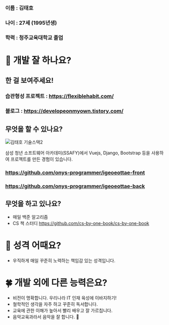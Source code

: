 ### 이름 : 김태호
### 나이 : 27세 (1995년생)
### 학력 : 청주교육대학교 졸업

# 👀 개발 잘 하나요?
## 한 걸 보여주세요!


### 습관형성 프로젝트 : https://flexiblehabit.com/
### 블로그 : https://developeonmyown.tistory.com/


## 무엇을 할 수 있나요?

![김태호 기술스택2](https://user-images.githubusercontent.com/65271951/103536702-5b7fc480-4ed6-11eb-8441-e81795f90321.jpeg)

삼성 청년 소프트웨어 아카데미(SSAFY)에서 Vuejs, Django, Bootstrap 등을 사용하여 프로젝트를 만든 경험이 있습니다.
### https://github.com/onys-programmer/igeoeottae-front
### https://github.com/onys-programmer/igeoeottae-back


## 무엇을 하고 있나요?
- 매일 백준 알고리즘
- CS 책 스터디 https://github.com/cs-by-one-book/cs-by-one-book


# 🌈 성격 어때요?
- 우직하게 매일 꾸준히 노력하는 책임감 있는 성격입니다.


# 🍀 개발 외에 다른 능력은요?
- 비전이 명확합니다. 우리나라 IT 인재 육성에 이바지하기!
- 철학적인 생각을 자주 하고 꾸준히 독서합니다.
- 교육에 관한 이해가 높아서 빨리 배우고 잘 가르칩니다.
- 음악교육과라서 음악을 잘 합니다. 🎸
